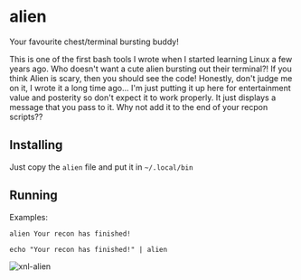 # alien
Your favourite chest/terminal bursting buddy! 

This is one of the first bash tools I wrote when I started learning Linux a few years ago. Who doesn't want a cute alien bursting out their terminal?!
If you think Alien is scary, then you should see the code! Honestly, don't judge me on it, I wrote it a long time ago... I'm just putting it up here for entertainment value and posterity so don't expect it to work properly. It just displays a message that you pass to it. Why not add it to the end of your recpon scripts??

## Installing
Just copy the `alien` file and put it in `~/.local/bin`

## Running
Examples:

`alien Your recon has finished!`

`echo "Your recon has finished!" | alien`


![xnl-alien](https://user-images.githubusercontent.com/84544946/134825124-d370d805-5f39-4c5d-8bcd-9e36eaa35190.png)
